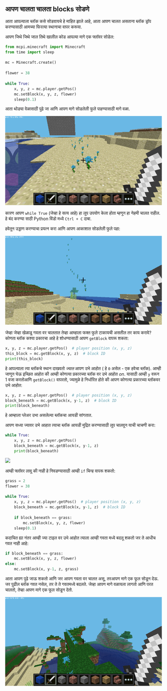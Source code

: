 ## आपण चालता चालता blocks सोडणे

आता आपल्याला ब्लॉक कसे सोडवायचे हे माहित झाले आहे, आता आपण चालत असताना ब्लॉक ड्रॉप करण्यासाठी आमच्या फिरत्या स्थानाचा वापर करूया.

आपण जिथे जिथे जाल तिथे खालील कोड आपल्या मागे एक फ्लॉवर सोडेल:

```python
from mcpi.minecraft import Minecraft
from time import sleep

mc = Minecraft.create()

flower = 38

while True:
    x, y, z = mc.player.getPos()
    mc.setBlock(x, y, z, flower)
    sleep(0.1)
```

आता थोड्या वेळासाठी पुढे जा आणि आपण मागे सोडलेली फुले पाहण्यासाठी मागे वळा.

![](images/mcpi-flowers.png)

कारण आपण `while True` (जेव्हा हे सत्य आहे) हा लूप उपयोग केला होता म्हणून हा नेहमी चालत राहील. हे बंद करण्या साठी Python विंडो मध्ये `Ctrl + C` दाबा.

हवेतून उड्डाण करण्याचा प्रयत्न करा आणि आपण आकाशात सोडलेली फुले पहा:

![](images/mcpi-flowers-sky.png)

जेव्हा जेव्हा खेळाडू गवता वर चालतात तेव्हा आम्हाला फक्त फुले टाकायची असतील तर काय करावे? कोणता ब्लॉक कश्या प्रकारचा आहे हे शोधण्यासाठी आपण `getBlock` वापरू शकता:

```python
x, y, z = mc.player.getPos()  # player position (x, y, z)
this_block = mc.getBlock(x, y, z)  # block ID
print(this_block)
```

हे आपल्याला त्या ब्लॉकचे स्थान दाखवतो *ज्यात* आपण उभे आहोत ( हे `0` असेल - एक हवेचा ब्लॉक). आम्ही जाणून घेऊ इच्छित आहोत की आम्ही कोणत्या प्रकारच्या ब्लॉक वर उभे आहोत *on*. यासाठी आम्ही `y` वरून 1 वजा करतोआणि `getBlock()` वापरतो, ज्यामुळे हे निर्धारित होते की आपण कोणत्या प्रकारच्या ब्लॉकवर उभे आहोत:

```python
x, y, z = mc.player.getPos()  # player position (x, y, z)
block_beneath = mc.getBlock(x, y-1, z)  # block ID
print(block_beneath)
```

हे आम्हाला प्लेअर उभा असलेल्या ब्लॉकचा आयडी सांगतात.

आपण सध्या ज्यावर उभे आहात त्याचा ब्लॉक आयडी मुद्रित करण्यासाठी लूप चालवून याची चाचणी करा:

```python
while True:
    x, y, z = mc.player.getPos()
    block_beneath = mc.getBlock(x, y-1, z)
    print(block_beneath)
```

![](images/blockbeneath.gif)

आम्ही फ्लॉवर लावू की नाही हे निवडण्यासाठी आम्ही `if` चिन्ह वापरू शकतो:

```python
grass = 2
flower = 38

while True:
    x, y, z = mc.player.getPos()  # player position (x, y, z)
    block_beneath = mc.getBlock(x, y-1, z)  # block ID

    if block_beneath == grass:
        mc.setBlock(x, y, z, flower)
    sleep(0.1)
```

कदाचित ह्या नंतर आम्ही ज्या टाइल वर उभे आहोत त्याला आम्ही गवता मध्ये बदलू शकतो जर ते आधीच गवत नाही आहे:

```python
if block_beneath == grass:
    mc.setBlock(x, y, z, flower)
else:
    mc.setBlock(x, y-1, z, grass)
```

आता आपण पुढे जाऊ शकतो आणि जर आपण गवता वर चालत असू, तरआपण मागे एक फूल सोडून देऊ. जर पुढील ब्लॉक गवत नसेल, तर ते ते गवतमध्ये बदलते. जेव्हा आपण मागे वळायला लागतो आणि परत चालतो, तेव्हा आपण मागे एक फूल सोडून देतो.

![](images/mcpi-flowers-grass.png)